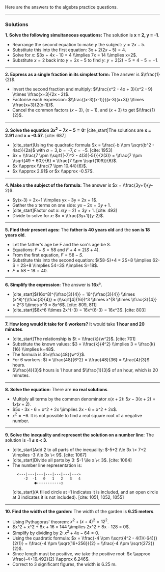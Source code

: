 Here are the answers to the algebra practice questions.

-----

### **Solutions**

**1. Solve the following simultaneous equations:**
The solution is **x = 2, y = -1**.

  * Rearrange the second equation to make *y* the subject: $y = 2x - 5$.
  * Substitute this into the first equation: $3x + 2(2x - 5) = 4$.
  * Solve for *x*: $3x + 4x - 10 = 4 \\implies 7x = 14 \\implies x=2$.
  * Substitute $x=2$ back into $y = 2x - 5$ to find *y*: $y = 2(2) - 5 = 4 - 5 = -1$.

-----

**2. Express as a single fraction in its simplest form:**
The answer is $\\frac{1}{2}$.

  * Invert the second fraction and multiply: $\\frac{x^2 - 4x + 3}{x^2 - 9} \\times \\frac{x+3}{2x - 2}$.
  * Factorise each expression: $\\frac{(x-3)(x-1)}{(x-3)(x+3)} \\times \\frac{x+3}{2(x-1)}$.
  * Cancel the common factors $(x-3)$, $(x-1)$, and $(x+3)$ to get $\\frac{1}{2}$.

-----

**3. Solve the equation $3x^2 - 7x - 5 = 0$:**
[cite\_start]The solutions are **x = 2.91** and **x = -0.57**. [cite: 687]

  * [cite\_start]Using the quadratic formula $x = \\frac{-b \\pm \\sqrt{b^2 - 4ac}}{2a}$ with $a=3, b=-7, c=-5$. [cite: 1953]
  * $x = \\frac{7 \\pm \\sqrt{(-7)^2 - 4(3)(-5)}}{2(3)} = \\frac{7 \\pm \\sqrt{49 + 60}}{6} = \\frac{7 \\pm \\sqrt{109}}{6}$.
  * $x \\approx \\frac{7 \\pm 10.44}{6}$.
  * $x \\approx 2.91$ or $x \\approx -0.57$.

-----

**4. Make *x* the subject of the formula:**
The answer is $x = \\frac{3y+1}{y-2}$.

  * $y(x-3) = 2x+1 \\implies yx - 3y = 2x + 1$.
  * Gather the *x* terms on one side: $yx - 2x = 3y + 1$.
  * [cite\_start]Factor out *x*: $x(y-2) = 3y + 1$. [cite: 493]
  * Divide to solve for *x*: $x = \\frac{3y+1}{y-2}$.

-----

**5. Find their present ages:**
The **father is 40 years old** and the **son is 18 years old**.

  * Let the father's age be F and the son's age be S.
  * Equations: $F+S=58$ and $F+4 = 2(S+4)$.
  * From the first equation, $F = 58-S$.
  * Substitute this into the second equation: $(58-S)+4 = 2S+8 \\implies 62-S = 2S+8 \\implies 54=3S \\implies S=18$.
  * $F = 58 - 18 = 40$.

-----

**6. Simplify the expression:**
The answer is **16x³**.

  * [cite\_start]$(16x^8)^{\\frac{3}{4}} = 16^{\\frac{3}{4}} \\times (x^8)^{\\frac{3}{4}} = (\\sqrt[4]{16})^3 \\times x^{8 \\times \\frac{3}{4}} = 2^3 \\times x^6 = 8x^6$. [cite: 809, 811]
  * [cite\_start]$8x^6 \\times 2x^{-3} = 16x^{6-3} = 16x^3$. [cite: 803]

-----

**7. How long would it take for 6 workers?**
It would take **1 hour and 20 minutes**.

  * [cite\_start]The relationship is $t = \\frac{k}{w^2}$. [cite: 701]
  * Substitute the known values: $3 = \\frac{k}{4^2} \\implies 3 = \\frac{k}{16} \\implies k=48$.
  * The formula is $t=\\frac{48}{w^2}$.
  * For 6 workers: $t = \\frac{48}{6^2} = \\frac{48}{36} = \\frac{4}{3}$ hours.
  * $\\frac{4}{3}$ hours is 1 hour and $\\frac{1}{3}$ of an hour, which is 20 minutes.

-----

**8. Solve the equation:**
There are **no real solutions**.

  * Multiply all terms by the common denominator $x(x+2)$: $5x - 3(x+2) = 1x(x+2)$.
  * $5x - 3x - 6 = x^2 + 2x \\implies 2x - 6 = x^2 + 2x$.
  * $x^2 = -6$. It is not possible to find a real square root of a negative number.

-----

**9. Solve the inequality and represent the solution on a number line:**
The solution is **-1 ≤ x \< 3**.

  * [cite\_start]Add 2 to all parts of the inequality: $-5+2 \\le 3x \< 7+2 \\implies -3 \\le 3x \< 9$. [cite: 1067]
  * [cite\_start]Divide all parts by 3: $-1 \\le x \< 3$. [cite: 1064]
  * The number line representation is:
    ```
      <---|---|---|---|---|---|--->
         -2  -1   0   1   2   3   4
              ●-----------○
    ```
    [cite\_start](A filled circle at -1 indicates it is included, and an open circle at 3 indicates it is not included). [cite: 1051, 1052, 1055]

-----

**10. Find the width of the garden:**
The width of the garden is **6.25 meters**.

  * Using Pythagoras' theorem: $x^2 + (x+4)^2 = 12^2$.
  * $x^2 + x^2 + 8x + 16 = 144 \\implies 2x^2 + 8x - 128 = 0$.
  * Simplify by dividing by 2: $x^2 + 4x - 64 = 0$.
  * Using the quadratic formula: $x = \\frac{-4 \\pm \\sqrt{4^2 - 4(1)(-64)}}{2(1)} = \\frac{-4 \\pm \\sqrt{16+256}}{2} = \\frac{-4 \\pm \\sqrt{272}}{2}$.
  * Since length must be positive, we take the positive root: $x \\approx \\frac{-4+16.492}{2} \\approx 6.246$.
  * Correct to 3 significant figures, the width is 6.25 m.